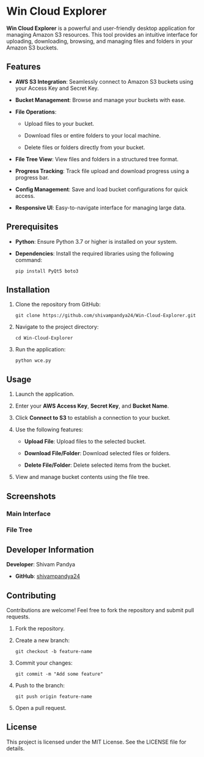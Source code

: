# Win Cloud Explorer

**Win Cloud Explorer** is a powerful and user-friendly desktop application for managing Amazon S3 resources. This tool provides an intuitive interface for uploading, downloading, browsing, and managing files and folders in your Amazon S3 buckets.

## Features

-   **AWS S3 Integration**: Seamlessly connect to Amazon S3 buckets using your Access Key and Secret Key.
    
-   **Bucket Management**: Browse and manage your buckets with ease.
    
-   **File Operations**:
    
    -   Upload files to your bucket.
        
    -   Download files or entire folders to your local machine.
        
    -   Delete files or folders directly from your bucket.
        
-   **File Tree View**: View files and folders in a structured tree format.
    
-   **Progress Tracking**: Track file upload and download progress using a progress bar.
    
-   **Config Management**: Save and load bucket configurations for quick access.
    
-   **Responsive UI**: Easy-to-navigate interface for managing large data.
    
    

## Prerequisites

-   **Python**: Ensure Python 3.7 or higher is installed on your system.
    
-   **Dependencies**: Install the required libraries using the following command:
    
    ```
    pip install PyQt5 boto3
    ```
    

## Installation

1.  Clone the repository from GitHub:
    
    ```
    git clone https://github.com/shivampandya24/Win-Cloud-Explorer.git
    ```
    
2.  Navigate to the project directory:
    
    ```
    cd Win-Cloud-Explorer
    ```
    
3.  Run the application:
    
    ```
    python wce.py
    ```
    

## Usage

1.  Launch the application.
    
2.  Enter your **AWS Access Key**, **Secret Key**, and **Bucket Name**.
    
3.  Click **Connect to S3** to establish a connection to your bucket.
    
4.  Use the following features:
    
    -   **Upload File**: Upload files to the selected bucket.
        
    -   **Download File/Folder**: Download selected files or folders.
        
    -   **Delete File/Folder**: Delete selected items from the bucket.
        
5.  View and manage bucket contents using the file tree.
    

## Screenshots

### Main Interface

### File Tree

## Developer Information

**Developer**: Shivam Pandya

-   **GitHub**: [shivampandya24](https://github.com/shivampandya24/Win-Cloud-Explorer)
    

## Contributing

Contributions are welcome! Feel free to fork the repository and submit pull requests.

1.  Fork the repository.
    
2.  Create a new branch:
    
    ```
    git checkout -b feature-name
    ```
    
3.  Commit your changes:
    
    ```
    git commit -m "Add some feature"
    ```
    
4.  Push to the branch:
    
    ```
    git push origin feature-name
    ```
    
5.  Open a pull request.
    

## License

This project is licensed under the MIT License. See the LICENSE file for details.